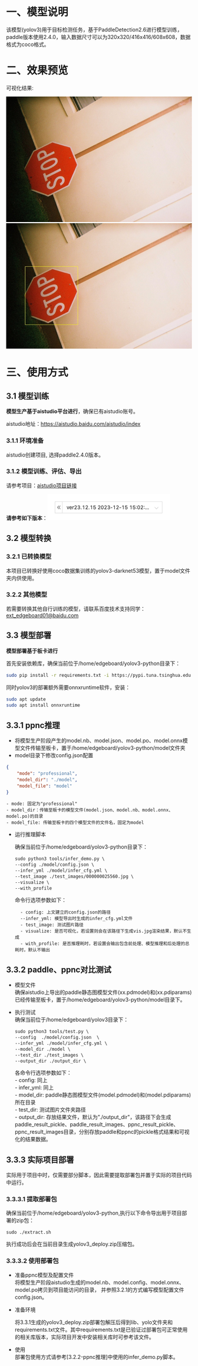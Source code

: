 # 一、模型说明
该模型(yolov3)用于目标检测任务，基于PaddleDetection2.6进行模型训练，paddle版本使用2.4.0，输入数据尺寸可以为320x320/416x416/608x608，数据格式为coco格式。

# 二、效果预览
可视化结果:

![](res/test.jpg)
![](res/result.jpg)


# 三、使用方式
## 3.1 模型训练
__模型生产基于aistudio平台进行__，确保已有aistudio账号。

aistudio地址：https://aistudio.baidu.com/aistudio/index


### 3.1.1 环境准备

aistudio创建项目, 选择paddle2.4.0版本。

### 3.1.2 模型训练、评估、导出
请参考项目：[aistudio项目链接](https://aistudio.baidu.com/projectdetail/6595113?contributionType=1&sUid=1318783&shared=1&ts=1701078320517)

__请参考如下版本__：![](res/aistudio_version.jpg)

## 3.2 模型转换

### 3.2.1 已转换模型
本项目已转换好使用coco数据集训练的yolov3-darknet53模型，置于model文件夹内供使用。

### 3.2.2 其他模型
若需要转换其他自行训练的模型，请联系百度技术支持同学：ext_edgeboard01@baidu.com
## 3.3 模型部署
__模型部署基于板卡进行__

首先安装依赖库，确保当前位于/home/edgeboard/yolov3-python目录下：
```bash
sudo pip install -r requirements.txt -i https://pypi.tuna.tsinghua.edu.cn/simple
```
同时yolov3的部署额外需要onnxruntime软件，安装：
```bash
sudo apt update
sudo apt install onnxruntime
```
## 3.3.1 ppnc推理  
- 将模型生产阶段产生的model.nb、model.json、model.po、model.onnx模型文件传输至板卡，置于/home/edgeboard/yolov3-python/model文件夹
- model目录下修改config.json配置
```json
{
    "mode": "professional",
    "model_dir": "./model", 
    "model_file": "model"
}
```

    - mode: 固定为"professional"
    - model_dir：传输至板卡的模型文件(model.json、model.nb、model.onnx、model.po)的目录
    - model_file: 传输至板卡的四个模型文件的文件名，固定为model

- 运行推理脚本
    
    确保当前位于/home/edgeboard/yolov3-python目录下：

    ```shell
    sudo python3 tools/infer_demo.py \
    --config ./model/config.json \
    --infer_yml ./model/infer_cfg.yml \
    --test_image ./test_images/000000025560.jpg \
    --visualize \
    --with_profile
    ```

    命令行选项参数如下：

        - config: 上文建立的config.json的路径
        --infer_yml: 模型导出时生成的infer_cfg.yml文件
        - test_image: 测试图片路径
        - visualize: 是否可视化，若设置则会在该路径下生成vis.jpg渲染结果，默认不生成
        - with_profile: 是否推理耗时，若设置会输出包含前处理、模型推理和后处理的总耗时，默认不输出

## 3.3.2 paddle、ppnc对比测试
- 模型文件  
    确保aistudio上导出的paddle静态图模型文件(xx.pdmodel)和(xx.pdiparams)已经传输至板卡，置于/home/edgeboard/yolov3-python/model目录下。
- 执行测试  
    确保当前位于/home/edgeboard/yolov3目录下：

    ```shell
    sudo python3 tools/test.py \
    --config  ./model/config.json  \
    --infer_yml ./model/infer_cfg.yml \
    --model_dir ./model \
    --test_dir ./test_images \
    --output_dir ./output_dir \
    ```

    各命令行选项参数如下：   
        - config: 同上  
        - infer_yml: 同上  
        - model_dir: paddle静态图模型文件(model.pdmodel)和(model.pdiparams)所在目录  
        - test_dir: 测试图片文件夹路径  
        - output_dir: 存放结果文件，默认为"./output_dir"，该路径下会生成paddle_result_pickle、paddle_result_images、ppnc_result_pickle、ppnc_result_images目录，分别存放paddle和ppnc的pickle格式结果和可视化的结果数据。

## 3.3.3 实际项目部署
实际用于项目中时，仅需要部分脚本，因此需要提取部署包并置于实际的项目代码中运行。

### 3.3.3.1 提取部署包
确保当前位于/home/edgeboard/yolov3-python,执行以下命令导出用于项目部署的zip包：
```shell
sudo ./extract.sh
```
执行成功后会在当前目录生成yolov3_deploy.zip压缩包。
### 3.3.3.2 使用部署包
- 准备ppnc模型及配置文件    
    将模型生产阶段aistudio生成的model.nb、model.config、model.onnx、model.po拷贝到项目能访问的目录， 并参照3.2.1的方式编写模型配置文件config.json。

- 准备环境

    将3.3.1生成的yolov3_deploy.zip部署包解压后得到lib、yolo文件夹和requirements.txt文件。其中requirements.txt是已验证过部署包可正常使用的相关库版本，实际项目开发中安装相关库时可参考该文件。
- 使用  
    部署包使用方式请参考[3.2.2-ppnc推理]中使用的infer_demo.py脚本。


